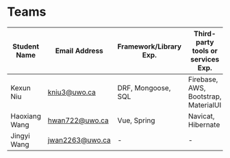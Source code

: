 # Teams

| Student Name      | Email Address      | Framework/Library Exp.     | Third-party tools or services Exp.  | Responsibilities in this project   |
| ------------------ | ------------------- | --------------------------- | ------------------------------------ | ------------------------------------ |
| Kexun Niu          | kniu3@uwo.ca        | DRF, Mongoose, SQL       | Firebase, AWS, Bootstrap, MaterialUI             | Full Stack, Documentation Deployment               |
| Haoxiang Wang      | hwan722@uwo.ca      | Vue, Spring                 | Navicat, Hibernate                   | Full Stack, User Authentication      |
| Jingyi Wang        | jwan2263@uwo.ca     | -                           | -                                    | Front-end, Testing    |